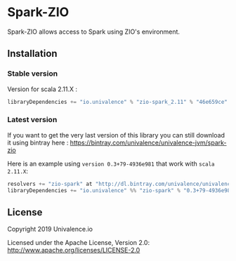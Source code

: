 Spark-ZIO
======================


Spark-ZIO allows access to Spark using ZIO's environment.

## Installation

### Stable version

Version for scala 2.11.X :

```scala
libraryDependencies += "io.univalence" % "zio-spark_2.11" % "46e659ce"
```

### Latest version

If you want to get the very last version of this library you can still download it using bintray here : https://bintray.com/univalence/univalence-jvm/spark-zio

Here is an example using ```version 0.3+79-4936e981``` that work with ```scala 2.11.X```:

```scala
resolvers += "zio-spark" at "http://dl.bintray.com/univalence/univalence-jvm"
libraryDependencies += "io.univalence" %% "zio-spark" % "0.3+79-4936e981"
```

## License

Copyright 2019 Univalence.io

Licensed under the Apache License, Version 2.0:
http://www.apache.org/licenses/LICENSE-2.0
